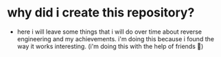 # why did i create this repository?
- here i will leave some things that i will do over time about reverse engineering and my achievements. i'm doing this because i found the way it works interesting. (i'm doing this with the help of friends 🙊)
